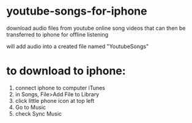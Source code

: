 # youtube-songs-for-iphone
download audio files from youtube online song videos that can then be transferred to iphone for offline listening

will add audio into a created file named "YoutubeSongs"

# to download to iphone:
1) connect iphone to computer iTunes
2) in Songs, File>Add File to Library
2) click little phone icon at top left
3) Go to Music
4) check Sync Music
